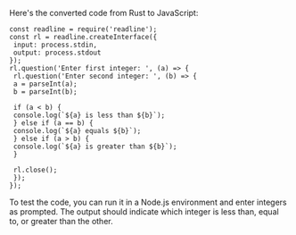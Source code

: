 Here's the converted code from Rust to JavaScript:
```
const readline = require('readline');
const rl = readline.createInterface({
 input: process.stdin,
 output: process.stdout
});
rl.question('Enter first integer: ', (a) => {
 rl.question('Enter second integer: ', (b) => {
 a = parseInt(a);
 b = parseInt(b);
 
 if (a < b) {
 console.log(`${a} is less than ${b}`);
 } else if (a == b) {
 console.log(`${a} equals ${b}`);
 } else if (a > b) {
 console.log(`${a} is greater than ${b}`);
 }
 
 rl.close();
 });
});
```
To test the code, you can run it in a Node.js environment and enter integers as prompted. The output should indicate which integer is less than, equal to, or greater than the other.

